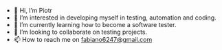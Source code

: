 - 👋 Hi, I’m Piotr
- 👀 I’m interested in developing myself in testing, automation and coding.
- 🌱 I’m currently learning how to become a software tester.
- 💞️ I’m looking to collaborate on testing projects.
- 📫 How to reach me on fabiano6247@gmail.com

